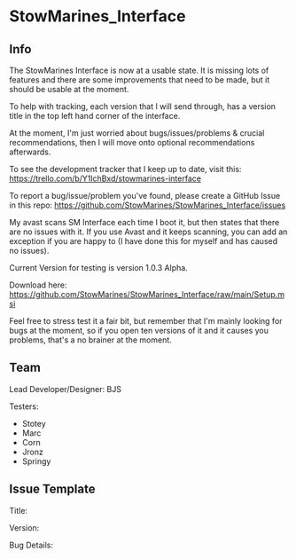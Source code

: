 # StowMarines_Interface

## Info

The StowMarines Interface is now at a usable state. It is missing lots of features and there are some improvements that need to be made, but it should be usable at the moment.

To help with tracking, each version that I will send through, has a version title in the top left hand corner of the interface. 

At the moment, I'm just worried about bugs/issues/problems & crucial recommendations, then I will move onto optional recommendations afterwards.

To see the development tracker that I keep up to date, visit this: https://trello.com/b/Y1lchBxd/stowmarines-interface

To report a bug/issue/problem you've found, please create a GitHub Issue in this repo: https://github.com/StowMarines/StowMarines_Interface/issues

My avast scans SM Interface each time I boot it, but then states that there are no issues with it. If you use Avast and it keeps scanning, you can add an exception if you are happy to (I have done this for myself and has caused no issues).

Current Version for testing is version 1.0.3 Alpha.

Download here: https://github.com/StowMarines/StowMarines_Interface/raw/main/Setup.msi

Feel free to stress test it a fair bit, but remember that I'm mainly looking for bugs at the moment, so if you open ten versions of it and it causes you problems, that's a no brainer at the moment.

## Team

Lead Developer/Designer: BJS

Testers:
- Stotey
- Marc
- Corn
- Jronz
- Springy

## Issue Template

Title: 

Version:

Bug Details: 
